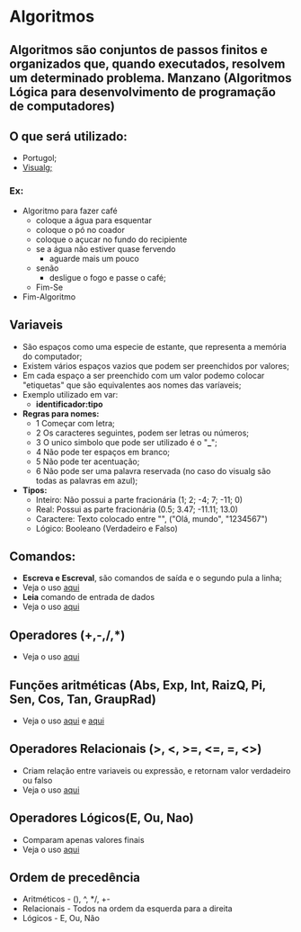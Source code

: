 # Algoritmos

## Algoritmos são conjuntos de passos finitos e organizados que, quando executados, resolvem  um determinado problema. Manzano (Algoritmos Lógica para desenvolvimento de programação de computadores)

## O que será utilizado:
- Portugol;
- [Visualg;](https://sourceforge.net/projects/visualg30/)

### Ex: 
- Algoritmo para fazer café
  - coloque a água para esquentar
  - coloque o pó no coador
  - coloque o açucar no fundo do recipiente
  - se a água não estiver quase fervendo
    - aguarde mais um pouco
  - senão
    - desligue o fogo e passe o café;
  - Fim-Se
- Fim-Algoritmo

## Variaveis
- São espaços como uma especie de estante, que representa a memória do computador;
- Existem vários espaços vazios que podem ser preenchidos por valores;
- Em cada espaço a ser preenchido com um valor podemo colocar "etiquetas" que são equivalentes aos nomes das varíaveis;
- Exemplo utilizado em var:
  - **identificador:tipo**
- **Regras para nomes:**
  - 1 Começar com letra;
  - 2 Os caracteres seguintes, podem ser letras ou números;
  - 3 O unico simbolo que pode ser utilizado é o "**_**";
  - 4 Não pode ter espaços em branco;
  - 5 Não pode ter acentuação;
  - 6 Não pode ser uma palavra reservada (no caso do visualg são todas as palavras em azul);
- **Tipos:**
  - Inteiro: Não possui a parte fracionária (1; 2; -4; 7; -11; 0)
  - Real: Possui as parte fracionária (0.5; 3.47; -11.11; 13.0)
  - Caractere: Texto colocado entre "", ("Olá, mundo", "1234567")
  - Lógico: Booleano (Verdadeiro e Falso)
 
 ## Comandos:
 - **Escreva e Escreval**, são comandos de saída e o segundo pula a linha;
  - Veja o uso [aqui](https://github.com/TheJessicaBohn/Algoritmos/blob/main/primeiro.alg)
 - **Leia** comando de entrada de dados
  - Veja o uso [aqui](https://github.com/TheJessicaBohn/Algoritmos/blob/main/Exercicios/Nome.alg)
## Operadores (+,-,/,*)
  - Veja o uso [aqui](https://github.com/TheJessicaBohn/Algoritmos/blob/main/Exercicios/Operadores.alg)
## Funções aritméticas (Abs, Exp, Int, RaizQ, Pi, Sen, Cos, Tan, GraupRad)
  - Veja o uso [aqui](https://github.com/TheJessicaBohn/Algoritmos/blob/main/Exercicios/FuncoesArtimeticas.alg) e [aqui](https://github.com/TheJessicaBohn/Algoritmos/blob/main/Exercicios/Conversor.alg)
 ## Operadores Relacionais (>, <, >=, <=, =, <>)
 - Criam relação entre variaveis ou expressão, e retornam valor verdadeiro ou falso
  - Veja o uso [aqui](https://github.com/TheJessicaBohn/Algoritmos/blob/main/Exercicios/OperadoresRelacionais.alg)
 ## Operadores Lógicos(E, Ou, Nao)
 - Comparam apenas valores finais
  - Veja o uso [aqui](https://github.com/TheJessicaBohn/Algoritmos/blob/main/Exercicios/OperadoresLogicos.alg)
 ## Ordem de precedência
 - Aritméticos - (), ^, */, +-
 - Relacionais - Todos na ordem da esquerda para a direita
 - Lógicos - E, Ou, Não
   
